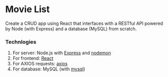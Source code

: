 
# Movie List

Create a CRUD app using React that interfaces with a RESTful API powered by Node (with Express) and a database (MySQL) from scratch.

### Technlogies

1. For server: Node.js with [Express](https://www.npmjs.com/package/express) and [nodemon](https://www.npmjs.com/package/nodemon)
2. For frontend: [React](https://www.npmjs.com/package/react) 
3. For AXIOS requests: [axios](https://www.npmjs.com/package/axios) 
4. For database: MySQL (with [mysql](https://www.npmjs.com/package/mysql))
